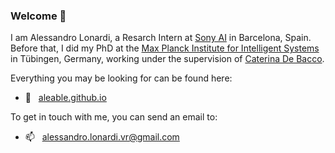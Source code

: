 ### Welcome 🎉

I am Alessandro Lonardi, a Resarch Intern at <a href="https://ai.sony//">Sony AI</a> in Barcelona, Spain. Before that, I did my PhD at the <a href="https://www.is.mpg.de/">Max Planck Institute for Intelligent Systems</a> in Tübingen, Germany, working under the supervision of <a href="https://cdebacco.com/">Caterina De Bacco</a>.

Everything you may be looking for can be found here:
- 🔗  &nbsp; <a href="https://aleable.github.io/">aleable.github.io</a>

To get in touch with me, you can send an email to:
- 📫  &nbsp; <a href="alessandro.lonardi.vr@gmail.com">alessandro.lonardi.vr@gmail.com</a>
